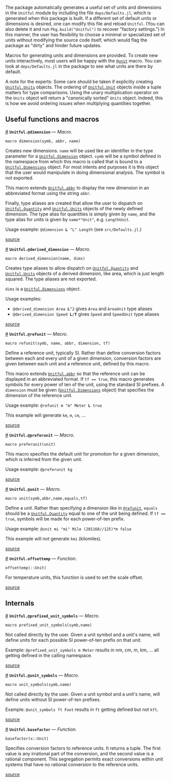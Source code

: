 
The package automatically generates a useful set of units and dimensions in the `Unitful` module by including the file `deps/Defaults.jl`, which is generated when this package is built. If a different set of default units or dimensions is desired, one can modify this file and reload `Unitful`. (You can also delete it and run `Pkg.build("Unitful")` to recover "factory settings.") In this manner, the user has flexibility to choose a minimal or specialized set of units without modifying the source code itself, which would flag the package as "dirty" and hinder future updates.


Macros for generating units and dimensions are provided. To create new units interactively, most users will be happy with the [`@unit`](newunits.md#Unitful.@unit) macro. You can look at `deps/Defaults.jl` in the package to see what units are there by default.


A note for the experts: Some care should be taken if explicitly creating [`Unitful.Units`](types.md#Unitful.Units) objects. The ordering of [`Unitful.Unit`](types.md#Unitful.Unit) objects inside a tuple matters for type comparisons. Using the unary multiplication operator on the `Units` object will return a "canonically sorted" `Units` object. Indeed, this is how we avoid ordering issues when multiplying quantities together.


<a id='Useful-functions-and-macros-1'></a>

## Useful functions and macros

<a id='Unitful.@dimension' href='#Unitful.@dimension'>#</a>
**`Unitful.@dimension`** &mdash; *Macro*.



```
macro dimension(symb, abbr, name)
```

Creates new dimensions. `name` will be used like an identifier in the type parameter for a [`Unitful.Dimension`](types.md#Unitful.Dimension) object. `symb` will be a symbol defined in the namespace from which this macro is called that is bound to a [`Unitful.Dimensions`](types.md#Unitful.Dimensions) object. For most intents and purposes it is this object that the user would manipulate in doing dimensional analysis. The symbol is not exported.

This macro extends [`Unitful.abbr`](display.md#Unitful.abbr) to display the new dimension in an abbreviated format using the string `abbr`.

Finally, type aliases are created that allow the user to dispatch on [`Unitful.Quantity`](types.md#Unitful.Quantity) and [`Unitful.Units`](types.md#Unitful.Units) objects of the newly defined dimension. The type alias for quantities is simply given by `name`, and the type alias for units is given by `name*"Unit"`, e.g. `LengthUnit`.

Usage example: `@dimension 𝐋 "L" Length` (see `src/Defaults.jl`.)


<a target='_blank' href='https://github.com/ajkeller34/Unitful.jl/tree/7b7e6d7366b47f778cd8ba9d8771fef0938dba0a/src/User.jl#L1-L22' class='documenter-source'>source</a><br>

<a id='Unitful.@derived_dimension' href='#Unitful.@derived_dimension'>#</a>
**`Unitful.@derived_dimension`** &mdash; *Macro*.



```
macro derived_dimension(name, dims)
```

Creates type aliases to allow dispatch on [`Unitful.Quantity`](types.md#Unitful.Quantity) and [`Unitful.Units`](types.md#Unitful.Units) objects of a derived dimension, like area, which is just length squared. The type aliases are not exported.

`dims` is a [`Unitful.Dimensions`](types.md#Unitful.Dimensions) object.

Usage examples:

  * `@derived_dimension Area 𝐋^2` gives `Area` and `AreaUnit` type aliases
  * `@derived_dimension Speed 𝐋/𝐓` gives `Speed` and `SpeedUnit` type aliases


<a target='_blank' href='https://github.com/ajkeller34/Unitful.jl/tree/7b7e6d7366b47f778cd8ba9d8771fef0938dba0a/src/User.jl#L35-L50' class='documenter-source'>source</a><br>

<a id='Unitful.@refunit' href='#Unitful.@refunit'>#</a>
**`Unitful.@refunit`** &mdash; *Macro*.



```
macro refunit(symb, name, abbr, dimension, tf)
```

Define a reference unit, typically SI. Rather than define conversion factors between each and every unit of a given dimension, conversion factors are given between each unit and a reference unit, defined by this macro.

This macro extends [`Unitful.abbr`](display.md#Unitful.abbr) so that the reference unit can be displayed in an abbreviated format. If `tf == true`, this macro generates symbols for every power of ten of the unit, using the standard SI prefixes. A `dimension` must be given ([`Unitful.Dimensions`](types.md#Unitful.Dimensions) object) that specifies the dimension of the reference unit.

Usage example: `@refunit m "m" Meter 𝐋 true`

This example will generate `km`, `m`, `cm`, ...


<a target='_blank' href='https://github.com/ajkeller34/Unitful.jl/tree/7b7e6d7366b47f778cd8ba9d8771fef0938dba0a/src/User.jl#L60-L78' class='documenter-source'>source</a><br>

<a id='Unitful.@preferunit' href='#Unitful.@preferunit'>#</a>
**`Unitful.@preferunit`** &mdash; *Macro*.



```
macro preferunit(unit)
```

This macro specifies the default unit for promotion for a given dimension, which is inferred from the given unit.

Usage example: `@preferunit kg`


<a target='_blank' href='https://github.com/ajkeller34/Unitful.jl/tree/7b7e6d7366b47f778cd8ba9d8771fef0938dba0a/src/User.jl#L93-L102' class='documenter-source'>source</a><br>

<a id='Unitful.@unit' href='#Unitful.@unit'>#</a>
**`Unitful.@unit`** &mdash; *Macro*.



```
macro unit(symb,abbr,name,equals,tf)
```

Define a unit. Rather than specifying a dimension like in [`@refunit`](newunits.md#Unitful.@refunit), `equals` should be a [`Unitful.Quantity`](types.md#Unitful.Quantity) equal to one of the unit being defined. If `tf == true`, symbols will be made for each power-of-ten prefix.

Usage example: `@unit mi "mi" Mile (201168//125)*m false`

This example will *not* generate `kmi` (kilomiles).


<a target='_blank' href='https://github.com/ajkeller34/Unitful.jl/tree/7b7e6d7366b47f778cd8ba9d8771fef0938dba0a/src/User.jl#L127-L139' class='documenter-source'>source</a><br>

<a id='Unitful.offsettemp' href='#Unitful.offsettemp'>#</a>
**`Unitful.offsettemp`** &mdash; *Function*.



```
offsettemp(::Unit)
```

For temperature units, this function is used to set the scale offset.


<a target='_blank' href='https://github.com/ajkeller34/Unitful.jl/tree/7b7e6d7366b47f778cd8ba9d8771fef0938dba0a/src/Unitful.jl#L691-L697' class='documenter-source'>source</a><br>


<a id='Internals-1'></a>

## Internals

<a id='Unitful.@prefixed_unit_symbols' href='#Unitful.@prefixed_unit_symbols'>#</a>
**`Unitful.@prefixed_unit_symbols`** &mdash; *Macro*.



```
macro prefixed_unit_symbols(symb,name)
```

Not called directly by the user. Given a unit symbol and a unit's name, will define units for each possible SI power-of-ten prefix on that unit.

Example: `@prefixed_unit_symbols m Meter` results in nm, cm, m, km, ... all getting defined in the calling namespace.


<a target='_blank' href='https://github.com/ajkeller34/Unitful.jl/tree/7b7e6d7366b47f778cd8ba9d8771fef0938dba0a/src/User.jl#L163-L173' class='documenter-source'>source</a><br>

<a id='Unitful.@unit_symbols' href='#Unitful.@unit_symbols'>#</a>
**`Unitful.@unit_symbols`** &mdash; *Macro*.



```
macro unit_symbols(symb,name)
```

Not called directly by the user. Given a unit symbol and a unit's name, will define units without SI power-of-ten prefixes.

Example: `@unit_symbols ft Foot` results in `ft` getting defined but not `kft`.


<a target='_blank' href='https://github.com/ajkeller34/Unitful.jl/tree/7b7e6d7366b47f778cd8ba9d8771fef0938dba0a/src/User.jl#L190-L199' class='documenter-source'>source</a><br>

<a id='Unitful.basefactor' href='#Unitful.basefactor'>#</a>
**`Unitful.basefactor`** &mdash; *Function*.



```
basefactor(x::Unit)
```

Specifies conversion factors to reference units. It returns a tuple. The first value is any irrational part of the conversion, and the second value is a rational component. This segregation permits exact conversions within unit systems that have no rational conversion to the reference units.


<a target='_blank' href='https://github.com/ajkeller34/Unitful.jl/tree/7b7e6d7366b47f778cd8ba9d8771fef0938dba0a/src/User.jl#L267-L277' class='documenter-source'>source</a><br>

